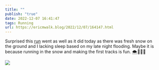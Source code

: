 ```yaml
---
title: ""
publish: "true"
date: 2022-12-07 16:41:47
tags: Running
url: https://ericmwalk.blog/2022/12/07/164147.html
---
```


Surprised this [run](https://www.strava.com/activities/8220719535) went as well as it did today as there was fresh snow on the ground and I lacking sleep based on my late night flooding. Maybe it is because running in the snow and making the first tracks is fun. 🌨️🏃🏻‍♂️


![](https://ericmwalk.blog/uploads/2022/9188996083.jpg)